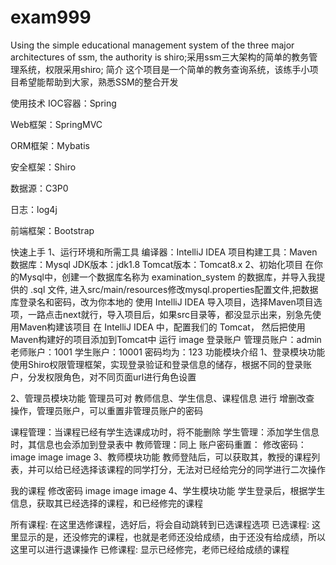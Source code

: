 # exam999
Using the simple educational management system of the three major architectures of ssm, the authority is shiro;采用ssm三大架构的简单的教务管理系统，权限采用shiro;
简介
这个项目是一个简单的教务查询系统，该练手小项目希望能帮助到大家，熟悉SSM的整合开发

使用技术
IOC容器：Spring

Web框架：SpringMVC

ORM框架：Mybatis

安全框架：Shiro

数据源：C3P0

日志：log4j

前端框架：Bootstrap

快速上手
1、运行环境和所需工具
编译器：IntelliJ IDEA
项目构建工具：Maven
数据库：Mysql
JDK版本：jdk1.8
Tomcat版本：Tomcat8.x
2、初始化项目
在你的Mysql中，创建一个数据库名称为 examination_system 的数据库，并导入我提供的 .sql 文件,
进入src/main/resources修改mysql.properties配置文件,把数据库登录名和密码，改为你本地的
使用 IntelliJ IDEA 导入项目，选择Maven项目选项，一路点击next就行，导入项目后，如果src目录等，都没显示出来，别急先使用Maven构建该项目
在 IntelliJ IDEA 中，配置我们的 Tomcat， 然后把使用Maven构建好的项目添加到Tomcat中
运行 image
登录账户
管理员账户：admin
老师账户：1001
学生账户：10001
密码均为：123
功能模块介绍
1、登录模块功能
使用Shiro权限管理框架，实现登录验证和登录信息的储存，根据不同的登录账户，分发权限角色，对不同页面url进行角色设置

2、管理员模块功能
管理员可对 教师信息、学生信息、课程信息 进行 增删改查 操作，管理员账户，可以重置非管理员账户的密码

课程管理：当课程已经有学生选课成功时，将不能删除
学生管理：添加学生信息时，其信息也会添加到登录表中
教师管理：同上
账户密码重置：
修改密码： image image image
3、教师模块功能
教师登陆后，可以获取其，教授的课程列表，并可以给已经选择该课程的同学打分，无法对已经给完分的同学进行二次操作

我的课程
修改密码 image image image
4、学生模块功能
学生登录后，根据学生信息，获取其已经选择的课程，和已经修完的课程

所有课程: 在这里选修课程，选好后，将会自动跳转到已选课程选项
已选课程: 这里显示的是，还没修完的课程，也就是老师还没给成绩，由于还没有给成绩，所以这里可以进行退课操作
已修课程: 显示已经修完，老师已经给成绩的课程
